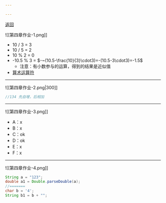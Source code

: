 ```yaml
---
 
---
```

[返回](练习题.md)

![[第四章作业-1.png]]
- 10 / 3 = 3
- 10 / 5 = 2
- 10 % 2 = 0
- -10.5 % 3 = $-~(10.5-\frac{10}{3}\cdot3)=-(10.5-3\cdot3)=-1.5$
	- 注意：有小数参与的运算，得到的结果是近似值
- [算术运算符](算术运算符.md) 
---

![[第四章作业-2.png|300]]
```java
//134 先自增，后相加
```
---
![[第四章作业-3.png]]
- A：x
- B：x
- C：ok
- D：ok
- E：x
- F：x
- ---
![[第四章作业-4.png]]
```java
String a = "123";
double a1 = Double.parseDouble(a);
//=======
char b = '4';
String b1 = b + "";
```